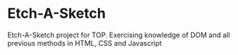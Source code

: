 # Etch-A-Sketch
Etch-A-Sketch project for TOP. Exercising knowledge of DOM and all previous methods in HTML, CSS and Javascript
